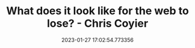 ---
date: 2023-01-27 17:02:54.773356
link:
  source: web
  source_url: https://roytang.net
  text: What does it look like for the web to lose? - Chris Coyier
  url: https://chriscoyier.net/2023/01/04/what-does-it-look-like-for-the-web-to-lose/
source: web
syndicated:
- type: mastodon
  url: https://indieweb.social/users/roytang/statuses/109762247119419603
- type: twitter
  url: https://twitter.com/roytang/status/1619018127320428544/
tags:
- tech-life
title: What does it look like for the web to lose? - Chris Coyier
---